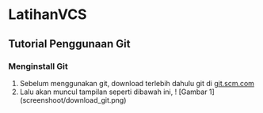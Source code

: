 # LatihanVCS
## Tutorial Penggunaan Git

### Menginstall Git
1. Sebelum menggunakan git, download terlebih dahulu git di <a href="url">git.scm.com</a>
2. Lalu akan muncul tampilan seperti dibawah ini,
! [Gambar 1] (screenshoot/download_git.png)

